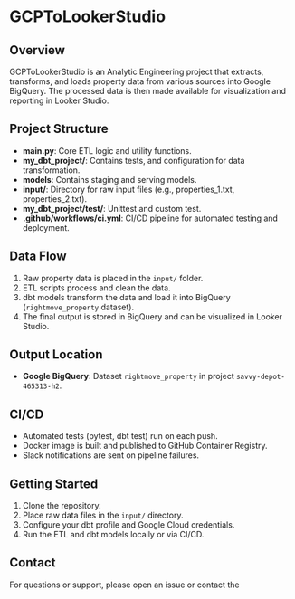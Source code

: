 # GCPToLookerStudio

## Overview
GCPToLookerStudio is an Analytic Engineering project that extracts, transforms, and loads property data from various sources into Google BigQuery. The processed data is then made available for visualization and reporting in Looker Studio.

## Project Structure
- **main.py**: Core ETL logic and utility functions.
- **my_dbt_project/**: Contains tests, and configuration for data transformation.
- **models**: Contains staging and serving models.
- **input/**: Directory for raw input files (e.g., properties_1.txt, properties_2.txt).
- **my_dbt_project/test/**: Unittest and custom test.
- **.github/workflows/ci.yml**: CI/CD pipeline for automated testing and deployment.

## Data Flow
1. Raw property data is placed in the `input/` folder.
2. ETL scripts process and clean the data.
3. dbt models transform the data and load it into BigQuery (`rightmove_property` dataset).
4. The final output is stored in BigQuery and can be visualized in Looker Studio.

## Output Location
- **Google BigQuery**: Dataset `rightmove_property` in project `savvy-depot-465313-h2`.

## CI/CD
- Automated tests (pytest, dbt test) run on each push.
- Docker image is built and published to GitHub Container Registry.
- Slack notifications are sent on pipeline failures.

## Getting Started
1. Clone the repository.
2. Place raw data files in the `input/` directory.
3. Configure your dbt profile and Google Cloud credentials.
4. Run the ETL and dbt models locally or via CI/CD.

## Contact
For questions or support, please open an issue or contact the
##